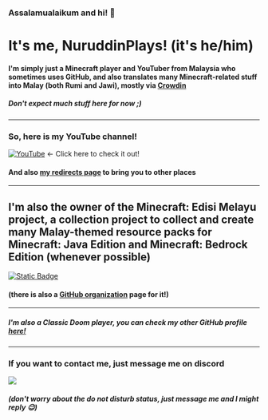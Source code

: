 ### Assalamualaikum and hi! 👋

# It's me, NuruddinPlays! (it's he/him)

#### I'm simply just a Minecraft player and YouTuber from Malaysia who sometimes uses GitHub, and also translates many Minecraft-related stuff into Malay (both Rumi and Jawi), mostly via [Crowdin](https://crowdin.com/profile/NuruddinPlays)</p>
##### Don't expect much stuff here for now ;)</p></p>

---

### So, here is my YouTube channel!</p>
[![YouTube](https://img.shields.io/youtube/channel/subscribers/UCv4BSZ_RImSLFct7XLxZlnA?style=for-the-badge&logo=youtube&logoColor=red&labelColor=darkgreen&color=yellow)](https://youtube.com/@NuruddinPlays) <- Click here to check it out! </p>
#### And also [my redirects page](https://bit.ly/NuruddinPlays) to bring you to other places

---

## I'm also the owner of the Minecraft: Edisi Melayu project, a collection project to collect and create many Malay-themed resource packs for Minecraft: Java Edition and Minecraft: Bedrock Edition (whenever possible)
[![Static Badge](https://imgur.com/cHpL4jz.png)](https://bit.ly/LamanWebMCEM)</p>
#### (there is also a [GitHub organization](https://github.com/Minecraft-EdisiMelayu) page for it!)

---

##### I'm also a Classic Doom player, you can check my other GitHub profile [here!](https://github.com/NuruTheDoomer)

---

### If you want to contact me, just message me on discord 
![](https://dcbadge.limes.pink/api/shield/559261642559324164)
##### (don't worry about the do not disturb status, just message me and I might reply 😉)
